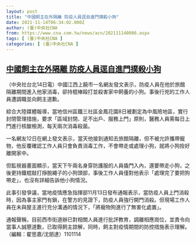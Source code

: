 ```yaml
---
layout: post
title: "中國飼主在外隔離 防疫人員逕自進門撲殺小狗"
date: 2021-11-14T06:34:02.000Z
author: (臺)中央社CNA
from: https://www.cna.com.tw/news/acn/202111140086.aspx
tags: [ (臺)中央社CNA ]
categories: [ (臺)中央社CNA ]
---
```

<!--1636871642000-->
[中國飼主在外隔離 防疫人員逕自進門撲殺小狗](https://www.cna.com.tw/news/acn/202111140086.aspx)
------

<div>
<div></div><div><p>（中央社台北14日電）中國江西上饒市一名網友發文表示，防疫人員在他於旅館隔離期間進入他家消毒，卻持棍棒毆打並殺害家中飼養的小狗。事後行兇的工作人員遭調職並向飼主道歉。</p><p>綜合大陸媒體報導，當地信州區鐵三社區金鳳花園8日被劃定為中風險地區，實行封閉管理措施，要求「區域封閉、足不出戶、服務上門」原則，醫務人員需每日上門進行核酸檢測，每天兩次消毒殺菌。</p><p>一名網友12日在網上發文表示，當天他接到通知去旅館隔離，但不被允許攜帶寵物，他反覆確認工作人員只會負責消毒工作，不會帶走或處理小狗，就將小狗拴好離開家中。</p><p>但監視器畫面顯示，當天下午兩名身穿防護服的人員撬門入內，還要帶走小狗，之後更持鐵棍敲打掙脫繩子的小狗頭部，事後工作人員僅對他表示「處理完了要把狗帶走」，也沒有詳細告訴他小狗情況。</p><p>此事引發爭議，當地疫情應急指揮部11月13日發布通報表示，當防疫人員上門消殺時，因為事主家門有鎖，在警方的見證下，防疫人員強行開門消殺。但現場工作人員在未與屋主進行充分溝通的情況下，「將寵物狗進行了無害化處置」。</p><p>通報聲稱，目前西市街道辦已對相關人員進行批評教育，調離相應崗位，並責令向當事人誠懇道歉，已取得飼主諒解，同時，飼主對疫情期間的防控措施表示理解。（編輯：翟思嘉/沈朋達）1101114</p></div>
</div>

